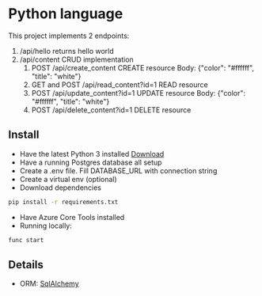 # Python language

This project implements 2 endpoints:
1. /api/hello returns hello world
1. /api/content CRUD implementation
    1. POST /api/create_content CREATE resource Body: {"color": "#ffffff", "title": "white"}
    1. GET and POST /api/read_content?id=1 READ resource
    1. POST /api/update_content?id=1 UPDATE resource Body: {"color": "#ffffff", "title": "white"}
    1. POST /api/delete_content?id=1 DELETE resource

## Install

- Have the latest Python 3 installed [Download](https://www.python.org/)
- Have a running Postgres database all setup
- Create a .env file. Fill DATABASE_URL with connection string
- Create a virtual env (optional)
- Download dependencies 
```sh
pip install -r requirements.txt
```
- Have Azure Core Tools installed
- Running locally:
```sh
func start
```

##

## Details
- ORM: [SqlAlchemy](https://www.sqlalchemy.org/)
